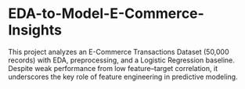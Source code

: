 # EDA-to-Model-E-Commerce-Insights
This project analyzes an E-Commerce Transactions Dataset (50,000 records) with EDA, preprocessing, and a Logistic Regression baseline. Despite weak performance from low feature–target correlation, it underscores the key role of feature engineering in predictive modeling.
